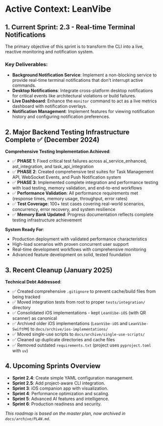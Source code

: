 # Active Context: LeanVibe

## 1. Current Sprint: 2.3 - Real-time Terminal Notifications

The primary objective of this sprint is to transform the CLI into a live, reactive monitoring and notification system.

### Key Deliverables:
*   **Background Notification Service**: Implement a non-blocking service to provide real-time terminal notifications that don't interrupt active commands.
*   **Desktop Notifications**: Integrate cross-platform desktop notifications for critical events like architectural violations or build failures.
*   **Live Dashboard**: Enhance the `monitor` command to act as a live metrics dashboard with notification overlays.
*   **Notification Management**: Implement features for viewing notification history and configuring notification preferences.

## 2. Major Backend Testing Infrastructure Complete ✅ (December 2024)

**Comprehensive Testing Implementation Achieved**:
- ✅ **PHASE 1**: Fixed critical test failures across ai_service_enhanced, ast_integration, and task_api_integration
- ✅ **PHASE 2**: Created comprehensive test suites for Task Management API, WebSocket Events, and Push Notification system
- ✅ **PHASE 3**: Implemented complete integration and performance testing with load testing, memory validation, and end-to-end workflows
- ✅ **Performance Validation**: All performance requirements met (response times, memory usage, throughput, error rates)
- ✅ **Test Coverage**: 100+ test cases covering real-world scenarios, concurrency, error recovery, and system resilience
- ✅ **Memory Bank Updated**: Progress documentation reflects complete testing infrastructure achievement

**System Ready For**:
- Production deployment with validated performance characteristics
- High-load scenarios with proven concurrent user support
- Real-time development workflows with comprehensive monitoring
- Advanced feature development on solid, tested foundation

## 3. Recent Cleanup (January 2025)

**Technical Debt Addressed**:
- ✅ Created comprehensive `.gitignore` to prevent cache/build files from being tracked
- ✅ Moved integration tests from root to proper `tests/integration/` directory
- ✅ Consolidated iOS implementations - kept `LeanVibe-iOS` (with QR scanner) as canonical
- ✅ Archived older iOS implementations (`LeanVibe-iOS` and `LeanVibe-SwiftPM`) to `docs/archive/ios-implementations/`
- ✅ Moved single-use scripts to `docs/archive/single-use-scripts/`
- ✅ Cleaned up duplicate directories and cache files
- ✅ Removed outdated `requirements.txt` (project uses `pyproject.toml` with `uv`)

## 4. Upcoming Sprints Overview

- **Sprint 2.4**: Create simple YAML configuration management.
- **Sprint 2.5**: Add project-aware CLI integration.
- **Sprint 3**: iOS companion app with visualization.
- **Sprint 4**: Performance optimization and scaling.
- **Sprint 5**: Advanced AI features and intelligence.
- **Sprint 6**: Production readiness and security.

*This roadmap is based on the master plan, now archived in `docs/archive/PLAN.md`.*
